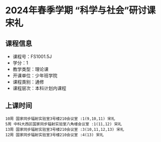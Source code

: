 # 2024年春季学期 “科学与社会”研讨课 宋礼






## 课程信息

- 课程号：FS1001.5J
- 学分：1
- 教学类型：理论课
- 开课单位：少年班学院
- 课程类别：通修
- 课程层次：本科计划内课程

## 上课时间

```
10周 国家同步辐射实验室3号楼210会议室 :1(9,10,11) 宋礼
5周 中科大西区国家同步辐射实验室八角楼会议室 :1(11,12) 宋礼
13周 国家同步辐射实验室3号楼210会议室 :3(10,11,12,13) 宋礼
12周 国家同步辐射实验室3号楼210会议室 :4(13) 宋礼
```

